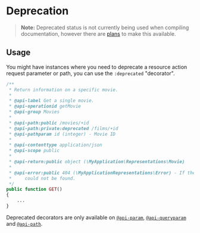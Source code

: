 # Deprecation

> **Note:** Deprecated status is not currently being used when compiling documentation, however there are [plans](https://github.com/erunion/mill/milestones) to make this available.

## Usage
You might have instances where you need to deprecate a resource action request parameter or path, you can use the `:deprecated` "decorator".

```php
/**
 * Return information on a specific movie.
 *
 * @api-label Get a single movie.
 * @api-operationid getMovie
 * @api-group Movies
 *
 * @api-path:public /movies/+id
 * @api-path:private:deprecated /films/+id
 * @api-pathparam id (integer) - Movie ID
 *
 * @api-contenttype application/json
 * @api-scope public
 *
 * @api-return:public object (\MyApplication\Representations\Movie)
 *
 * @api-error:public 404 (\MyApplicationRepresentations\Error) - If the movie
 *     could not be found.
 */
public function GET()
{
    ...
}
```

Deprecated decorators are only available on [`@api-param`](reference/annotations/param.md), [`@api-queryparam`](reference/annotations/queryparam.md) and [`@api-path`](reference/annotations/path.md).
